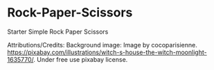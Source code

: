 # Rock-Paper-Scissors
Starter Simple Rock Paper Scissors

Attributions/Credits:
Background image: Image by cocoparisienne.
  https://pixabay.com/illustrations/witch-s-house-the-witch-moonlight-1635770/.
  Under free use pixabay license.